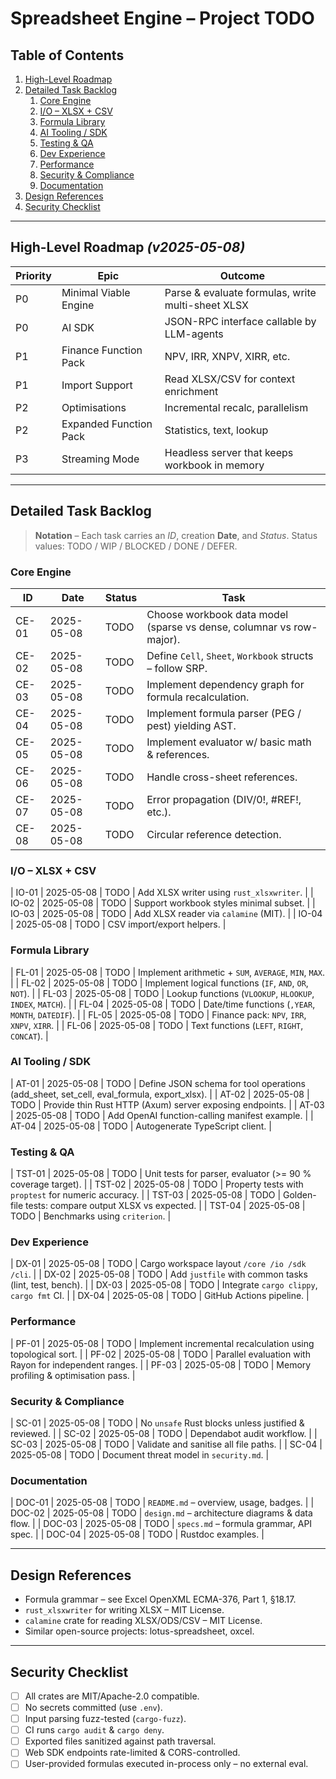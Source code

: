 # Spreadsheet Engine – Project TODO

## Table of Contents
1. [High-Level Roadmap](#high-level-roadmap)
2. [Detailed Task Backlog](#detailed-task-backlog)
   1. [Core Engine](#core-engine)
   2. [I/O – XLSX + CSV](#io)
   3. [Formula Library](#formula-library)
   4. [AI Tooling / SDK](#ai-tooling)
   5. [Testing & QA](#testing--qa)
   6. [Dev Experience](#dev-experience)
   7. [Performance](#performance)
   8. [Security & Compliance](#security--compliance)
   9. [Documentation](#documentation)
3. [Design References](#design-references)
4. [Security Checklist](#security-checklist)

---

## High-Level Roadmap *(v2025-05-08)*
| Priority | Epic | Outcome |
|---|---|---|
| P0 | Minimal Viable Engine | Parse & evaluate formulas, write multi-sheet XLSX |
| P0 | AI SDK | JSON-RPC interface callable by LLM-agents |
| P1 | Finance Function Pack | NPV, IRR, XNPV, XIRR, etc. |
| P1 | Import Support | Read XLSX/CSV for context enrichment |
| P2 | Optimisations | Incremental recalc, parallelism |
| P2 | Expanded Function Pack | Statistics, text, lookup |
| P3 | Streaming Mode | Headless server that keeps workbook in memory |

---

## Detailed Task Backlog

> **Notation** – Each task carries an *ID*, creation **Date**, and _Status_.
> Status values: TODO / WIP / BLOCKED / DONE / DEFER.

### Core Engine <a id="core-engine"></a>
| ID | Date | Status | Task |
|---|---|---|---|
| CE-01 | 2025-05-08 | TODO | Choose workbook data model (sparse vs dense, columnar vs row-major). |
| CE-02 | 2025-05-08 | TODO | Define `Cell`, `Sheet`, `Workbook` structs – follow SRP. |
| CE-03 | 2025-05-08 | TODO | Implement dependency graph for formula recalculation. |
| CE-04 | 2025-05-08 | TODO | Implement formula parser (PEG / pest) yielding AST. |
| CE-05 | 2025-05-08 | TODO | Implement evaluator w/ basic math & references. |
| CE-06 | 2025-05-08 | TODO | Handle cross-sheet references. |
| CE-07 | 2025-05-08 | TODO | Error propagation (DIV/0!, #REF!, etc.). |
| CE-08 | 2025-05-08 | TODO | Circular reference detection. |

### I/O – XLSX + CSV <a id="io"></a>
| IO-01 | 2025-05-08 | TODO | Add XLSX writer using `rust_xlsxwriter`. |
| IO-02 | 2025-05-08 | TODO | Support workbook styles minimal subset. |
| IO-03 | 2025-05-08 | TODO | Add XLSX reader via `calamine` (MIT). |
| IO-04 | 2025-05-08 | TODO | CSV import/export helpers. |

### Formula Library <a id="formula-library"></a>
| FL-01 | 2025-05-08 | TODO | Implement arithmetic + `SUM`, `AVERAGE`, `MIN`, `MAX`. |
| FL-02 | 2025-05-08 | TODO | Implement logical functions (`IF`, `AND`, `OR`, `NOT`). |
| FL-03 | 2025-05-08 | TODO | Lookup functions (`VLOOKUP`, `HLOOKUP`, `INDEX`, `MATCH`). |
| FL-04 | 2025-05-08 | TODO | Date/time functions (`,YEAR`, `MONTH`, `DATEDIF`). |
| FL-05 | 2025-05-08 | TODO | Finance pack: `NPV`, `IRR`, `XNPV`, `XIRR`. |
| FL-06 | 2025-05-08 | TODO | Text functions (`LEFT`, `RIGHT`, `CONCAT`). |

### AI Tooling / SDK <a id="ai-tooling"></a>
| AT-01 | 2025-05-08 | TODO | Define JSON schema for tool operations (add_sheet, set_cell, eval_formula, export_xlsx). |
| AT-02 | 2025-05-08 | TODO | Provide thin Rust HTTP (Axum) server exposing endpoints. |
| AT-03 | 2025-05-08 | TODO | Add OpenAI function-calling manifest example. |
| AT-04 | 2025-05-08 | TODO | Autogenerate TypeScript client. |

### Testing & QA <a id="testing--qa"></a>
| TST-01 | 2025-05-08 | TODO | Unit tests for parser, evaluator (>= 90 % coverage target). |
| TST-02 | 2025-05-08 | TODO | Property tests with `proptest` for numeric accuracy. |
| TST-03 | 2025-05-08 | TODO | Golden-file tests: compare output XLSX vs expected. |
| TST-04 | 2025-05-08 | TODO | Benchmarks using `criterion`. |

### Dev Experience <a id="dev-experience"></a>
| DX-01 | 2025-05-08 | TODO | Cargo workspace layout `/core /io /sdk /cli`. |
| DX-02 | 2025-05-08 | TODO | Add `justfile` with common tasks (lint, test, bench). |
| DX-03 | 2025-05-08 | TODO | Integrate `cargo clippy`, `cargo fmt` CI. |
| DX-04 | 2025-05-08 | TODO | GitHub Actions pipeline. |

### Performance <a id="performance"></a>
| PF-01 | 2025-05-08 | TODO | Implement incremental recalculation using topological sort. |
| PF-02 | 2025-05-08 | TODO | Parallel evaluation with Rayon for independent ranges. |
| PF-03 | 2025-05-08 | TODO | Memory profiling & optimisation pass. |

### Security & Compliance <a id="security--compliance"></a>
| SC-01 | 2025-05-08 | TODO | No `unsafe` Rust blocks unless justified & reviewed. |
| SC-02 | 2025-05-08 | TODO | Dependabot audit workflow. |
| SC-03 | 2025-05-08 | TODO | Validate and sanitise all file paths. |
| SC-04 | 2025-05-08 | TODO | Document threat model in `security.md`. |

### Documentation <a id="documentation"></a>
| DOC-01 | 2025-05-08 | TODO | `README.md` – overview, usage, badges. |
| DOC-02 | 2025-05-08 | TODO | `design.md` – architecture diagrams & data flow. |
| DOC-03 | 2025-05-08 | TODO | `specs.md` – formula grammar, API spec. |
| DOC-04 | 2025-05-08 | TODO | Rustdoc examples. |

---

## Design References <a id="design-references"></a>
* Formula grammar – see Excel OpenXML ECMA-376, Part 1, §18.17.
* `rust_xlsxwriter` for writing XLSX – MIT License.
* `calamine` crate for reading XLSX/ODS/CSV – MIT License.
* Similar open-source projects: lotus-spreadsheet, oxcel.

---

## Security Checklist <a id="security-checklist"></a>
- [ ] All crates are MIT/Apache-2.0 compatible.  
- [ ] No secrets committed (use `.env`).  
- [ ] Input parsing fuzz-tested (`cargo-fuzz`).  
- [ ] CI runs `cargo audit` & `cargo deny`.  
- [ ] Exported files sanitized against path traversal.  
- [ ] Web SDK endpoints rate-limited & CORS-controlled.  
- [ ] User-provided formulas executed in-process only – no external eval.  
